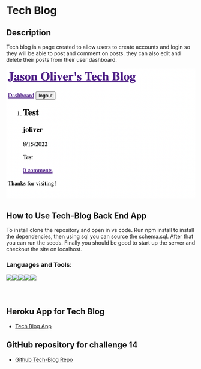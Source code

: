 # Tech Blog

## Description

Tech blog is a page created to allow users to create accounts and login so they will be able to post and comment on posts. they can also edit and delete their posts from their user dashboard.

![Screen shot of the Tech Blog Website](./public/assets/images/tech-blog-website.png)

## How to Use Tech-Blog Back End App

To install clone the repository and open in vs code. Run npm install to install the dependencies, then using sql you can source the schema.sql. After that you can run the seeds. Finally you should be good to start up the server and checkout the site on localhost.

### Languages and Tools:

<img align="left" src="https://img.shields.io/badge/JavaScript-323330?style=for-the-badge&logo=javascript&logoColor=F7DF1E" />

<img align="left" src="https://img.shields.io/badge/VSCode-0078D4?style=for-the-badge&logo=visual%20studio%20code&logoColor=white" />

<img align="left" src="https://img.shields.io/badge/Node.js-339933?style=for-the-badge&logo=nodedotjs&logoColor=white" />

<img align="left" src="https://img.shields.io/badge/npm-CB3837?style=for-the-badge&logo=npm&logoColor=white" />

<img align="left" src="https://img.shields.io/badge/MySQL-005C84?style=for-the-badge&logo=mysql&logoColor=white" />

# </br>

## Heroku App for Tech Blog

-   [Tech Blog App](https://shrouded-mesa-54601.herokuapp.com/)

## GitHub repository for challenge 14

-   [Github Tech-Blog Repo](https://github.com/joliver521/Tech-Blog)
